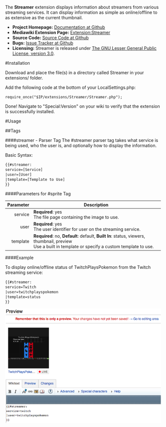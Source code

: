 The **Streamer** extension displays information about streamers from various streaming services.  It can display information as simple as online/offline to as extensive as the current thumbnail.

* **Project Homepage:** [Documentation at Github](https://github.com/CurseStaff/Streamer)
* **Mediawiki Extension Page:** [Extension:Streamer](https://www.mediawiki.org/wiki/Extension:Streamer)
* **Source Code:** [Source Code at Github](https://github.com/CurseStaff/Streamer)
* **Bugs:** [Issue Tracker at Github](https://github.com/CurseStaff/Streamer/issues)
* **Licensing:** Streamer is released under [The GNU Lesser General Public License, version 3.0](http://opensource.org/licenses/lgpl-3.0.html).


#Installation

Download and place the file(s) in a directory called Streamer in your extensions/ folder.

Add the following code at the bottom of your LocalSettings.php:

	require_once("$IP/extensions/Streamer/Streamer.php");

Done! Navigate to "Special:Version" on your wiki to verify that the extension is successfully installed.

#Usage

##Tags

###\#streamer - Parser Tag
The #streamer parser tag takes what service is being used, who the user is, and optionally how to display the information.

Basic Syntax:

	{{#streamer:
	service=[Service]
	|user=[User]
	|template=[Template to Use]
	}}

####Parameters for #sprite Tag

|       Parameter       | Description                                                                                                                                                |
|----------------------:|------------------------------------------------------------------------------------------------------------------------------------------------------------|
| service               | **Required**: yes<br/>The file page containing the image to use.                                                                                           |
| user                  | **Required**: yes<br/>The user identifier for user on the streaming service.                                                                               |
| template              | **Required**: no, **Default**: default, **Built In**: status, viewers, thumbnail, preview<br/>Use a built in template or specify a custom template to use. |

####Example

To display online/offline status of TwitchPlaysPokemon from the Twitch streaming service:

	{{#streamer:
	service=Twitch
	|user=twitchplayspokemon
	|template=status
	}}

![](documentation/TwitchPlaysPokemonExample.png)